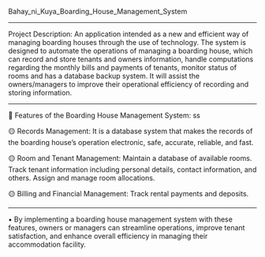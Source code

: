 Bahay_ni_Kuya_Boarding_House_Management_System

----------------------------------------------

Project Description: An application intended as a new and efficient way of managing boarding houses through the use of technology. The system is designed to automate the operations of managing a boarding house, which can record and store tenants and owners information, handle computations regarding the monthly bills and payments of tenants, monitor status of rooms and has a database backup system. It will assist the owners/managers to improve their operational efficiency of recording and storing information.

-----------------------------------------------

📒 Features of the Boarding House Management System:
ss

🟡 Records Management: It is a database system that makes the records of the boarding house’s operation electronic, safe, accurate, reliable, and fast.

🟡 Room and Tenant Management: Maintain a database of available rooms. Track tenant information including personal details, contact information, and others. Assign and manage room allocations.

🟡 Billing and Financial Management: Track rental payments and deposits.

----------------------------------------------

▪️ By implementing a boarding house management system with these features, owners or managers can streamline operations, improve tenant satisfaction, and enhance overall efficiency in managing their accommodation facility.
